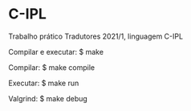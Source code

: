# C-IPL
Trabalho prático Tradutores 2021/1, linguagem C-IPL

Compilar e executar:
$ make

Compilar:
$ make compile

Executar:
$ make run

Valgrind:
$ make debug

